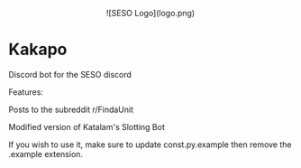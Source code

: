 
<p align="center">
    ![SESO Logo](logo.png)
</p>

# Kakapo
Discord bot for the SESO discord

Features:

  Posts to the subreddit r/FindaUnit

  Modified version of Katalam's Slotting Bot

If you wish to use it, make sure to update const.py.example then remove the .example extension.
